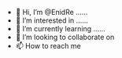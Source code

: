 - 👋 Hi, I’m @EnidRe ......
- 👀 I’m interested in ......
- 🌱 I’m currently learning ......
- 💞️ I’m looking to collaborate on 
- 📫 How to reach me 

<!---
EnidRe/EnidRe is a ✨ special ✨ repository because its `README.md` (this file) appears on your GitHub profile.
You can click the Preview link to take a look at your changes.
--->
